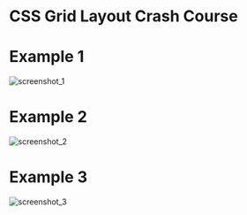 # CSS Grid Layout Crash Course

# Example 1

![screenshot_1](https://github.com/guiemi-learning-center/tutorial-grid-layout-traversy/blob/master/media/example_1.png)

# Example 2

![screenshot_2](https://github.com/guiemi-learning-center/tutorial-grid-layout-traversy/blob/master/media/example_2.png)

# Example 3

![screenshot_3](https://github.com/guiemi-learning-center/tutorial-grid-layout-traversy/blob/master/media/example_3.png)

